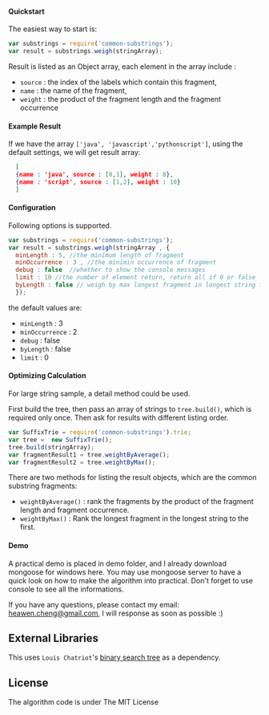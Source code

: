 #### Quickstart


The easiest way to start is:

```javascript
var substrings = require('common-substrings');
var result = substrings.weigh(stringArray);
```

Result is listed as an Object array, each element in the array include :
- `source` : the index of the labels which contain this fragment,
- `name` : the name of the fragment,
- `weight` : the product of the fragment length and the fragment occurrence


#### Example Result
If we have the array `['java', 'javascript','pythonscript']`, using the default settings, we will get result array:

```json
  [
  {name : 'java', source : [0,1], weight : 8},
  {name : 'script', source : [1,2], weight : 10}
  ]
```


#### Configuration

Following options is supported.

```javascript
var substrings = require('common-substrings');
var result = substrings.weigh(stringArray , {
  minLength : 5, //the minimum length of fragment
  minOccurrence : 3 , //the minimin occurrence of fragment
  debug : false  //whether to show the console messages
  limit : 10 //the number of element return, return all if 0 or false
  byLength : false // weigh by max longest fragment in longest string first.
  });
```

the default values are:

- `minLength` : 3
- `minOccurrence` : 2
- `debug` : false
- `byLength` : false
- `limit` : 0

#### Optimizing Calculation

For large string sample, a detail method could be used.

First build the tree, then pass an array of strings to `tree.build()`, which is required only once. Then ask for results with different listing order.


```javascript
var SuffixTrie = require('common-substrings').trie;
var tree =  new SuffixTrie();
tree.build(stringArray);
var fragmentResult1 = tree.weightByAverage();
var fragmentResult2 = tree.weightByMax();
```

There are two methods for listing the result objects, which are the common substring fragments:
- `weightByAverage()` : rank the fragments by the product of the fragment length and fragment occurrence.
- `weightByMax()` : Rank the longest fragment in the longest string to the first.


#### Demo
A practical demo is placed in demo folder, and I already download mongoose for windows here.
You may use mongoose server to have a quick look on how to make the algorithm into practical. Don't forget to use console to see all the informations.

If you have any questions, please contact my email: heawen.cheng@gmail.com, I will response as soon as possible :)

## External Libraries

This uses `Louis Chatriot`'s [binary search tree](https://github.com/louischatriot/node-binary-search-tree) as a dependency.

## License

The algorithm code is under The MIT License
